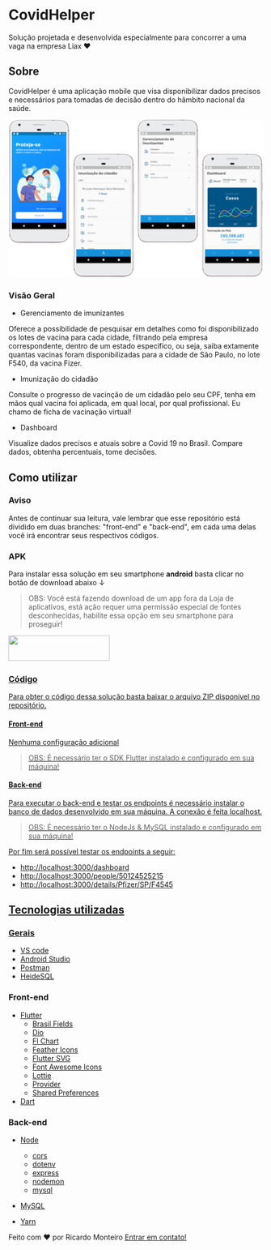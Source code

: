 # CovidHelper

Solução projetada e desenvolvida especialmente para concorrer a uma vaga na empresa Liax ♥

## Sobre

CovidHelper é uma aplicação mobile que visa disponibilizar dados precisos e necessários para tomadas de decisão dentro do hâmbito nacional da saúde.

<img src="https://github.com/monteiroricardo/covid_help/blob/front-end/preview.png"/>

### Visão Geral

  * Gerenciamento de imunizantes
  
   Oferece a possibilidade de pesquisar em detalhes como foi disponibilizado os lotes de vacina para cada cidade, filtrando pela empresa correspondente, dentro de um estado específico, ou seja, saiba extamente quantas vacinas foram disponibilizadas para a cidade de São Paulo, no lote F540, da vacina Fizer.
  
   * Imunização do cidadão
  
  Consulte o progresso de vacinção de um cidadão pelo seu CPF, tenha em mãos qual vacina foi aplicada, em qual local, por qual profissional. Eu chamo de ficha de vacinação virtual! 
  
  * Dashboard
    
  Visualize dados precisos e atuais sobre a Covid 19 no Brasil. Compare dados, obtenha percentuais, tome decisões.

  

## Como utilizar

### Aviso
  Antes de continuar sua leitura, vale lembrar que esse repositório está dividido em duas branches: "front-end" e "back-end", em cada uma delas você irá encontrar seus respectivos códigos.

### APK

  Para instalar essa solução em seu smartphone **android** basta clicar no botão de download abaixo ↓
  > OBS: Você está fazendo download de um app fora da Loja de aplicativos, está ação requer uma permissão especial de fontes desconhecidas, habilite essa opção em seu smartphone para proseguir! 
  
  <a href="https://github.com/monteiroricardo/covid_help/blob/front-end/covid_help.apk">
<img src="https://github.com/monteiroricardo/CALC_IMC/blob/master/arquivos/apk_btn.png" width="200" height="50" />
</ a>

### Código
  
  Para obter o código dessa solução basta baixar o arquivo ZIP disponível no repositório.
  
  #### Front-end
  Nenhuma configuração adicional
  > OBS: É necessário ter o SDK Flutter instalado e configurado em sua máquina! 
  
  #### Back-end
  Para executar o back-end e testar os endpoints é necessário instalar o banco de dados desenvolvido em sua máquina. A conexão é feita localhost.
  > OBS: É necessário ter o NodeJs & MySQL instalado e configurado em sua máquina! 
  
  Por fim será possível testar os endpoints a seguir:
   * http://localhost:3000/dashboard
   * http://localhost:3000/people/50124525215
   * http://localhost:3000/details/Pfizer/SP/F4545
  
  
## Tecnologias utilizadas

### Gerais

-  [VS code](https://code.visualstudio.com/)
-  [Android Studio](https://developer.android.com/studio)
-  [Postman](https://developer.android.com/studio)
-  [HeideSQL](https://developer.android.com/studio)

### Front-end 
  
-  [Flutter](https://flutter.dev/)
    * [Brasil Fields](https://pub.dev/packages/brasil_fields)
    * [Dio](https://pub.dev/packages/dio)
    * [Fl Chart](https://pub.dev/packages/dio)
    * [Feather Icons](https://pub.dev/packages/flutter_feather_icons)
    * [Flutter SVG](https://pub.dev/packages/flutter_svg)
    * [Font Awesome Icons](https://pub.dev/packages/font_awesome_flutter)
    * [Lottie](https://pub.dev/packages/lottie)
    * [Provider](https://pub.dev/packages/provider)
    * [Shared Preferences](https://pub.dev/packages/shared_preferences)
-  [Dart](https://dart.dev/)
  
 ### Back-end 
  
-  [Node](https://nodejs.org/en/)
    * [cors](https://yarnpkg.com/package/cors)
    * [dotenv](https://yarnpkg.com/package/dotenv)
    * [express](https://yarnpkg.com/package/express)
    * [nodemon](https://yarnpkg.com/package/nodemon)
    * [mysql](https://yarnpkg.com/package/mysql)
   
-  [MySQL](https://www.mysql.com/)

-  [Yarn](https://yarnpkg.com/)
  

Feito com ♥ por Ricardo Monteiro  [Entrar em contato!](https://www.linkedin.com/in/ricardohmonteiro/)
